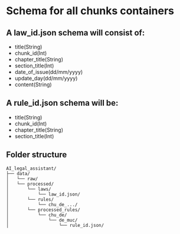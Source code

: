 # Schema for all chunks containers

## A law_id.json schema will consist of:
- title(String)
- chunk_id(Int)
- chapter_title(String)
- section_title(Int)
- date_of_issue(dd/mm/yyyy)
- update_day(dd/mm/yyyy)
- content(String)

## A rule_id.json schema will be:
- title(String)
- chunk_id(Int)
- chapter_title(String)
- section_title(Int)

## Folder structure
```
AI_legal_assistant/
├── data/
│   └── raw/
│   └── processed/
│       └── laws/
│           └── law_id.json/
│       └── rules/
│           └── chu_de_.../
│       └── processed_rules/
│           └── chu_de/
│               └── de_muc/
│                   └── rule_id.json/
```
